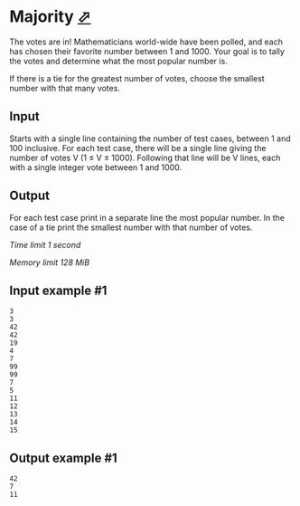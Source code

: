# Majority [⬀](https://www.e-olymp.com/en/contests/9290/problems/80892)

The votes are in! Mathematicians world-wide have been polled, and each has chosen their favorite number between 1 and 1000. Your goal is to tally the votes and determine what the most popular number is.

If there is a tie for the greatest number of votes, choose the smallest number with that many votes.

## Input

Starts with a single line containing the number of test cases, between 1 and 100 inclusive. For each test case, there will be a single line giving the number of votes V (1 ≤ V ≤ 1000). Following that line will be V lines, each with a single integer vote between 1 and 1000.

## Output

For each test case print in a separate line the most popular number. In the case of a tie print the smallest number with that number of votes.

_Time limit 1 second_

_Memory limit 128 MiB_

## Input example #1
```
3
3
42
42
19
4
7
99
99
7
5
11
12
13
14
15
```

## Output example #1
```
42
7
11
```
